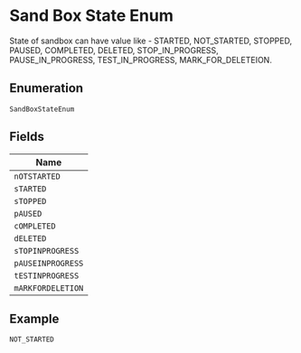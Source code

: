 
# Sand Box State Enum

State of sandbox can have value like - STARTED, NOT_STARTED, STOPPED, PAUSED, COMPLETED, DELETED, STOP_IN_PROGRESS, PAUSE_IN_PROGRESS, TEST_IN_PROGRESS, MARK_FOR_DELETEION.

## Enumeration

`SandBoxStateEnum`

## Fields

| Name |
|  --- |
| `nOTSTARTED` |
| `sTARTED` |
| `sTOPPED` |
| `pAUSED` |
| `cOMPLETED` |
| `dELETED` |
| `sTOPINPROGRESS` |
| `pAUSEINPROGRESS` |
| `tESTINPROGRESS` |
| `mARKFORDELETION` |

## Example

```
NOT_STARTED
```


